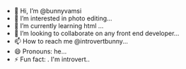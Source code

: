 - 👋 Hi, I’m @bunnyvamsi
- 👀 I’m interested in photo editing...
- 🌱 I’m currently learning html ...
- 💞️ I’m looking to collaborate on any front end developer...
- 📫 How to reach me @introvertbunny...
- 😄 Pronouns: he...
- ⚡ Fun fact: . I'm introvert..

<!---
bunnyvamsi/bunnyvamsi is a ✨ special ✨ repository because its `README.md` (this file) appears on your GitHub profile.
You can click the Preview link to take a look at your changes.
--->
